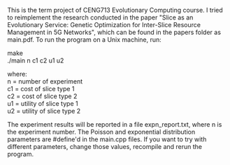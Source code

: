 This is the term project of CENG713 Evolutionary Computing course. 
I tried to reimplement the research conducted in the paper "Slice as an Evolutionary Service: Genetic Optimization for Inter-Slice Resource Management in 5G Networks", which can be found in the papers folder as main.pdf.
To run the program on a Unix machine, run:

make \
./main n c1 c2 u1 u2

where: \
n = number of experiment \
c1 = cost of slice type 1 \
c2 = cost of slice type 2 \
u1 = utility of slice type 1 \
u2 = utility of slice type 2 

The experiment results will be reported in a file expn_report.txt, where n is the experiment number.
The Poisson and exponential distribution parameters are #define'd in the main.cpp files. 
If you want to try with different parameters, change those values, recompile and rerun the program.
